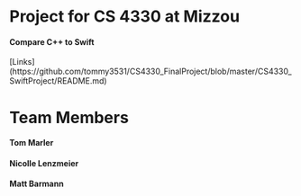 <h1> Project for CS 4330 at Mizzou </h1>
<h4>Compare C++ to Swift </h4>
[Links](https://github.com/tommy3531/CS4330_FinalProject/blob/master/CS4330_SwiftProject/README.md)
<h1> Team Members</h1>
<h4> Tom Marler </h4>
<h4> Nicolle Lenzmeier</h4>
<h4> Matt Barmann</h4>
